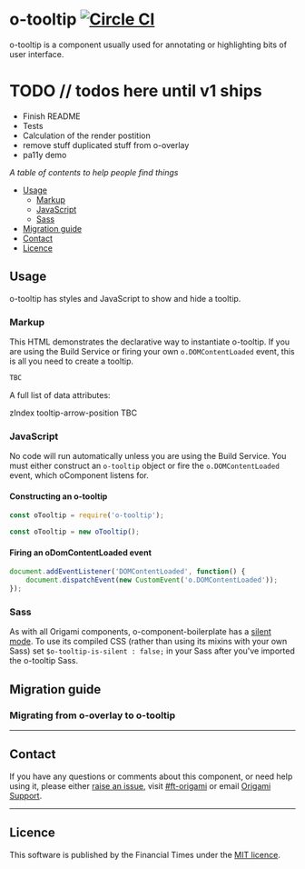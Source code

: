o-tooltip [![Circle CI](https://circleci.com/gh/Financial-Times/o-tooltip/tree/master.svg?style=svg)](https://circleci.com/gh/Financial-Times/o-tooltip/tree/master)
=================

o-tooltip is a component usually used for annotating or highlighting bits of user interface.

# TODO // todos here until v1 ships
- Finish README
- Tests
- Calculation of the render postition
- remove stuff duplicated stuff from o-overlay
- pa11y demo


_A table of contents to help people find things_

- [Usage](#usage)
	- [Markup](#markup)
	- [JavaScript](#javascript)
	- [Sass](#sass)
- [Migration guide](#migration-guide)
- [Contact](#contact)
- [Licence](#licence)

## Usage
o-tooltip has styles and JavaScript to show and hide a tooltip.

### Markup

This HTML demonstrates the declarative way to instantiate o-tooltip. If you are using the Build Service or firing your own `o.DOMContentLoaded` event, this is all you need to create a tooltip.

```html
TBC

```

A full list of data attributes:

zIndex
tooltip-arrow-position
TBC

### JavaScript

No code will run automatically unless you are using the Build Service.
You must either construct an `o-tooltip` object or fire the `o.DOMContentLoaded` event, which oComponent listens for.

#### Constructing an o-tooltip

```js
const oTooltip = require('o-tooltip');

const oTooltip = new oTooltip();
```

#### Firing an oDomContentLoaded event

```js
document.addEventListener('DOMContentLoaded', function() {
	document.dispatchEvent(new CustomEvent('o.DOMContentLoaded'));
});
```

### Sass

As with all Origami components, o-component-boilerplate has a [silent mode](http://origami.ft.com/docs/syntax/scss/#silent-styles). To use its compiled CSS (rather than using its mixins with your own Sass) set `$o-tooltip-is-silent : false;` in your Sass after you've imported the o-tooltip Sass.


## Migration guide

### Migrating from o-overlay to o-tooltip


---

## Contact

If you have any questions or comments about this component, or need help using it, please either [raise an issue](https://github.com/Financial-Times/o-tooltip/issues), visit [#ft-origami](https://financialtimes.slack.com/messages/ft-origami/) or email [Origami Support](mailto:origami-support@ft.com).

----

## Licence

This software is published by the Financial Times under the [MIT licence](http://opensource.org/licenses/MIT).
